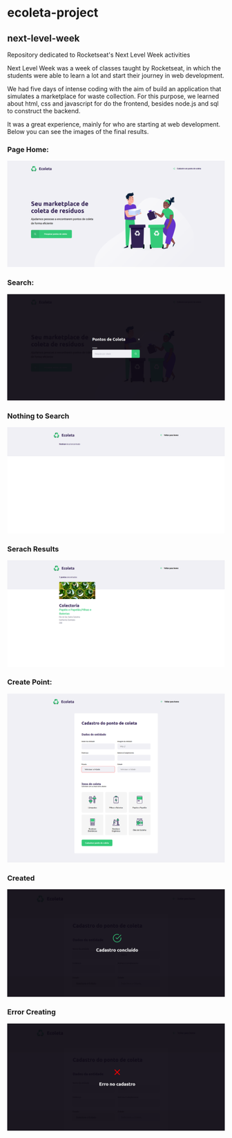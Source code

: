 # ecoleta-project

## next-level-week

Repository dedicated to Rocketseat's Next Level Week activities

Next Level Week was a week of classes taught by Rocketseat, in which the students were able to learn a lot and start their journey in web development.

We had five days of intense coding with the aim of build an application that simulates a marketplace for waste collection. For this purpose, we learned about html, css and javascript for do the frontend, besides node.js and sql to construct the backend.

It was a great experience, mainly for who are starting at web development. Below you can see the images of the final results.

### Page Home:

![page-home](https://github.com/Gabreuvs/ecoleta-project/blob/master/page-home.png)

### Search:

![search](https://github.com/Gabreuvs/ecoleta-project/blob/master/search.png)

### Nothing to Search

![nothing-to-search](https://github.com/Gabreuvs/ecoleta-project/blob/master/nothing-to-search.png)

### Serach Results

![serach-results](https://github.com/Gabreuvs/ecoleta-project/blob/master/serach-results.png)

### Create Point:

![create-point](https://github.com/Gabreuvs/ecoleta-project/blob/master/create-point.png)

### Created

![created](https://github.com/Gabreuvs/ecoleta-project/blob/master/created.png)

### Error Creating

![error](https://github.com/Gabreuvs/ecoleta-project/blob/master/error.png)
